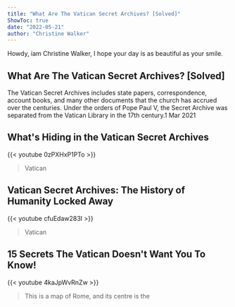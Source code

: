```yaml
---
title: "What Are The Vatican Secret Archives? [Solved]"
ShowToc: true 
date: "2022-05-21"
author: "Christine Walker" 
---
```


Howdy, iam Christine Walker, I hope your day is as beautiful as your smile.
## What Are The Vatican Secret Archives? [Solved]
 The Vatican Secret Archives includes state papers, correspondence, account books, and many other documents that the church has accrued over the centuries. Under the orders of Pope Paul V, the Secret Archive was separated from the Vatican Library in the 17th century.1 Mar 2021

## What's Hiding in the Vatican Secret Archives
{{< youtube 0zPXHxP1PTo >}}
>Vatican

## Vatican Secret Archives: The History of Humanity Locked Away
{{< youtube cfuEdaw283I >}}
>Vatican

## 15 Secrets The Vatican Doesn't Want You To Know!
{{< youtube 4kaJpWvRnZw >}}
>This is a map of Rome, and its centre is the 

